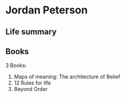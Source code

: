 

# Jordan Peterson

## Life summary


## Books

3 Books:

1. Maps of meaning: The architecture of Belief
2. 12 Rules for life
3. Beyond Order